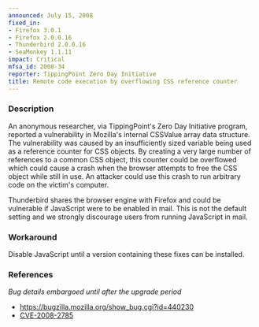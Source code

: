 ```yaml
---
announced: July 15, 2008
fixed_in:
- Firefox 3.0.1
- Firefox 2.0.0.16
- Thunderbird 2.0.0.16
- SeaMonkey 1.1.11
impact: Critical
mfsa_id: 2008-34
reporter: TippingPoint Zero Day Initiative
title: Remote code execution by overflowing CSS reference counter
---
```


<h3>Description</h3>

<p>An anonymous researcher, via TippingPoint's Zero Day Initiative program, reported a vulnerability in Mozilla's internal CSSValue array data structure.  The vulnerability was caused by an insufficiently sized variable being used as a reference counter for CSS objects.  By creating a very large number of references to a common CSS object, this counter could be overflowed which could cause a crash when the browser attempts to free the CSS object while still in use.  An attacker could use this crash to run arbitrary code on the victim's computer.</p>

<p class="note">Thunderbird shares the browser engine with Firefox and could be vulnerable if JavaScript were to be enabled in mail. This is not the default setting and we strongly discourage users from running JavaScript in mail.</p>

<h3>Workaround</h3>

<p>Disable JavaScript until a version containing these fixes can be installed.</p>

<h3>References</h3>

<p><i>Bug details embargoed until after the upgrade period</i></p>

<ul>
  <li><a href="https://bugzilla.mozilla.org/show_bug.cgi?id=440230">https://bugzilla.mozilla.org/show_bug.cgi?id=440230</a></li>
  <li><a class="ex-ref" href="http://cve.mitre.org/cgi-bin/cvename.cgi?name=CVE-2008-2785">CVE-2008-2785</a></li>
</ul>



